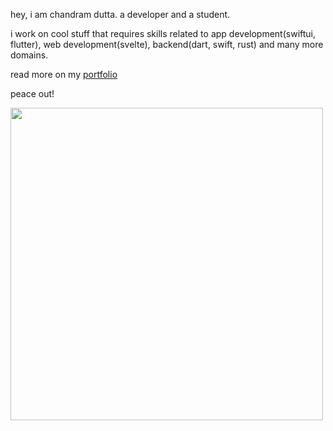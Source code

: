 hey, i am chandram dutta. a developer and a student.

i work on cool stuff that requires skills related to app development(swiftui, flutter), web development(svelte), backend(dart, swift, rust) and many more domains.

read more on my [portfolio](https://chandramdutta.vercel.app/)

peace out!

<a href="https://wakatime.com"><img width=500 src="https://wakatime.com/share/@ChandramDutta/02ee9ed2-91ee-4a02-b627-1321e6393d7e.png" /></a>
